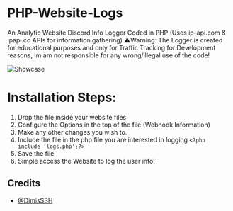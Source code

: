 # PHP-Website-Logs
An Analytic Website Discord Info Logger Coded in PHP (Uses ip-api.com & ipapi.co APIs for information gathering)
⚠️Warning: The Logger is created for educational purposes and only for Traffic Tracking for Development reasons, Im am not responsible for any wrong/illegal use of the code!

![Showcase](https://cdn.discordapp.com/attachments/1081950253944676492/1081951388453576795/image.png)

# Installation Steps:
1. Drop the file inside your website files
2. Configure the Options in the top of the file (Webhook Information)
3. Make any other changes you wish to.
4. Include the file in the php file you are interested in logging
```<?php include 'logs.php';?>```
5. Save the file
6. Simple access the Website to log the user info!


## Credits
- [@DimisSSH](https://github.com/DimisSSH)

